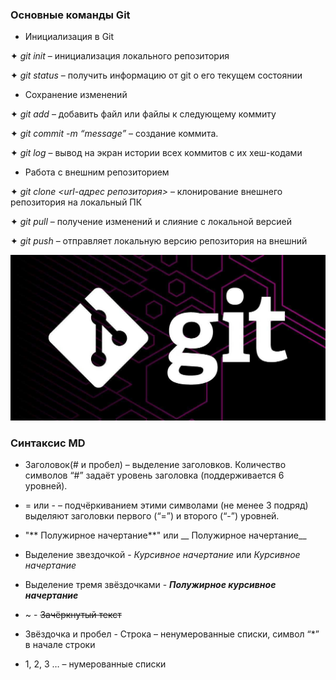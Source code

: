 ### Основные команды Git

* Инициализация в Git


✦ *git init* – инициализация локального репозитория

✦ *git status* – получить информацию от git о его текущем состоянии

* Сохранение изменений


✦ *git add* – добавить файл или файлы к следующему коммиту

✦ *git commit -m “message”* – создание коммита.

✦ *git log* – вывод на экран истории всех коммитов с их хеш-кодами

* Работа с внешним репозиторием


✦ *git clone <url-адрес репозитория>* – клонирование внешнего репозитория на
локальный ПК

✦ *git pull* – получение изменений и слияние с локальной версией

✦ *git push* – отправляет локальную версию репозитория на внешний

![git](pic.jpeg)





### Синтаксис MD

*  Заголовок(# и пробел) – выделение заголовков. Количество символов “#” задаёт уровень заголовка
(поддерживается 6 уровней).

* = или - – подчёркиванием этими символами (не менее 3 подряд) выделяют заголовки первого
(“=”) и второго (“-”) уровней.

* "** Полужирное начертание**" или __ Полужирное начертание__

* Выделение звездочкой - *Курсивное начертание* или _Курсивное начертание_

* Выделение тремя звёздочками - ***Полужирное курсивное начертание***

* ~ - ~~Зачёркнутый текст~~

* Звёздочка и пробел -  Строка – ненумерованные списки, символ “*” в начале строки

* 1, 2, 3 … – нумерованные списки

